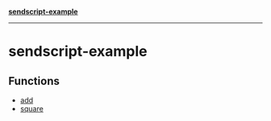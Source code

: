 [**sendscript-example**](README.md)

***

# sendscript-example

## Functions

- [add](functions/add.md)
- [square](functions/square.md)
